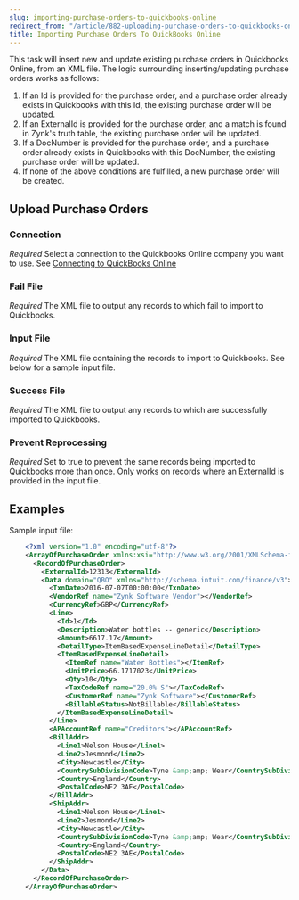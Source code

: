 ```yaml
---
slug: importing-purchase-orders-to-quickbooks-online
redirect_from: "/article/882-uploading-purchase-orders-to-quickbooks-online"
title: Importing Purchase Orders To QuickBooks Online
---
```



This task will insert new and update existing purchase orders in Quickbooks Online, from an XML file. The logic surrounding inserting/updating purchase orders works as follows:


1. If an Id is provided for the purchase order, and a purchase order already exists in Quickbooks with this Id, the existing purchase order will be updated.
2. If an ExternalId is provided for the purchase order, and a match is found in Zynk's truth table, the existing purchase order will be updated.
3. If a DocNumber is provided for the purchase order, and a purchase order already exists in Quickbooks with this DocNumber, the existing purchase order will be updated.
4. If none of the above conditions are fulfilled, a new purchase order will be created.


## Upload Purchase Orders

### Connection
_Required_
Select a connection to the Quickbooks Online company you want to use. See [Connecting to QuickBooks Online](connecting-to-quickbooks-online)

### Fail File 
_Required_
The XML file to output any records to which fail to import to Quickbooks.

### Input File 
_Required_
The XML file containing the records to import to Quickbooks. See below for a sample input file.

### Success File 
_Required_
The XML file to output any records to which are successfully imported to Quickbooks.

### Prevent Reprocessing
_Required_
Set to true to prevent the same records being imported to Quickbooks more than once. Only works on records where an ExternalId is provided in the input file.


## Examples


Sample input file:


```xml
    <?xml version="1.0" encoding="utf-8"?>
    <ArrayOfPurchaseOrder xmlns:xsi="http://www.w3.org/2001/XMLSchema-instance" xmlns:xsd="http://www.w3.org/2001/XMLSchema">
      <RecordOfPurchaseOrder>
        <ExternalId>12313</ExternalId>
        <Data domain="QBO" xmlns="http://schema.intuit.com/finance/v3">
          <TxnDate>2016-07-07T00:00:00</TxnDate>
          <VendorRef name="Zynk Software Vendor"></VendorRef>
          <CurrencyRef>GBP</CurrencyRef>
          <Line>
            <Id>1</Id>
            <Description>Water bottles -- generic</Description>
            <Amount>6617.17</Amount>
            <DetailType>ItemBasedExpenseLineDetail</DetailType>
            <ItemBasedExpenseLineDetail>
              <ItemRef name="Water Bottles"></ItemRef>
              <UnitPrice>66.1717023</UnitPrice>
              <Qty>10</Qty>
              <TaxCodeRef name="20.0% S"></TaxCodeRef>
              <CustomerRef name="Zynk Software"></CustomerRef>
              <BillableStatus>NotBillable</BillableStatus>
            </ItemBasedExpenseLineDetail>
          </Line>
          <APAccountRef name="Creditors"></APAccountRef>
          <BillAddr>
            <Line1>Nelson House</Line1>
            <Line2>Jesmond</Line2>
            <City>Newcastle</City>
            <CountrySubDivisionCode>Tyne &amp;amp; Wear</CountrySubDivisionCode>
            <Country>England</Country>
            <PostalCode>NE2 3AE</PostalCode>
          </BillAddr>
          <ShipAddr>
            <Line1>Nelson House</Line1>
            <Line2>Jesmond</Line2>
            <City>Newcastle</City>
            <CountrySubDivisionCode>Tyne &amp;amp; Wear</CountrySubDivisionCode>
            <Country>England</Country>
            <PostalCode>NE2 3AE</PostalCode>
          </ShipAddr>
        </Data>
      </RecordOfPurchaseOrder>
    </ArrayOfPurchaseOrder>

```